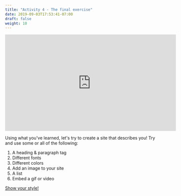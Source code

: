 ```yaml
---
title: "Activity 4 - The final exercise"
date: 2019-09-03T17:53:41-07:00
draft: false
weight: 10
---
```


<p style="text-align: center;"><iframe width="560" height="315" src="https://www.youtube.com/embed/4EWUnTJ5_UU" title="YouTube video player" frameborder="0" allow="accelerometer; autoplay; clipboard-write; encrypted-media; gyroscope; picture-in-picture" allowfullscreen></iframe></p>

Using what you've learned, let's try to create a site that describes you! Try and use some or all of the following:

1. A heading & paragraph tag
2. Different fonts
3. Different colors
4. Add an image to your site
5. A list
6. Embed a gif or video

<a class="my-2 mx-4 btn btn-info" href="https://codepen.io/Sunny-Dee/pen/qvVJLE" target="_blank">Show your style!</a>
